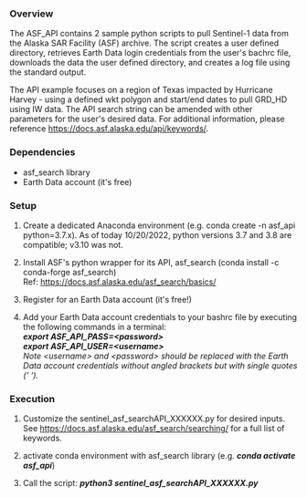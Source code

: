 ### Overview
The ASF_API contains 2 sample python scripts to pull Sentinel-1 data from the Alaska SAR Facility (ASF)
archive. The script creates a user defined directory, retrieves Earth Data login credentials from the user's 
bachrc file, downloads the data the user defined directory, and creates a log file using the standard output. 

The API example focuses on a region of Texas impacted by Hurricane Harvey - using a defined wkt polygon and start/end dates to pull GRD_HD using IW data. The API search string can be amended with other parameters for the user's desired data.  For additional information, please reference https://docs.asf.alaska.edu/api/keywords/. 

### Dependencies
- asf_search library
- Earth Data account (it's free)

### Setup 
1) Create a dedicated Anaconda environment (e.g. conda create -n asf_api python=3.7.x). As of today 10/20/2022, 
   python versions 3.7 and 3.8 are compatible; v3.10 was not. 
   
2) Install ASF's python wrapper for its API, asf_search (conda install -c conda-forge asf_search)  
Ref: https://docs.asf.alaska.edu/asf_search/basics/ 

3) Register for an Earth Data account (it's free!)

4) Add your Earth Data account credentials to your bashrc file by executing the following commands in a terminal:      
         **_export ASF_API_PASS=&lt;password>_**   
         **_export ASF_API_USER=&lt;username>_**  
   _Note &lt;username> and &lt;password> should be replaced with the Earth Data account credentials
   without angled brackets but with single quotes (‘ ‘)._

### Execution
1) Customize the sentinel_asf_searchAPI_XXXXXX.py for desired inputs. See https://docs.asf.alaska.edu/asf_search/searching/
   for a full list of keywords. 
   
2) activate conda environment with asf_search library (e.g. **_conda activate asf_api_**)

3) Call the script: **_python3 sentinel_asf_searchAPI_XXXXXX.py_**




